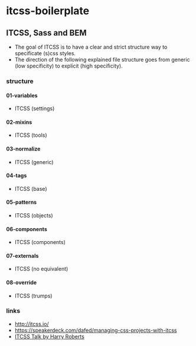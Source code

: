 # itcss-boilerplate

## ITCSS, Sass and BEM

- The goal of ITCSS is to have a clear and strict structure way to specificate (s)css styles. 
- The direction of the following explained file structure goes from generic (low specificity) to explicit (high specificity).

### structure

#### 01-variables

- ITCSS (settings)

#### 02-mixins

- ITCSS (tools)

#### 03-normalize

- ITCSS (generic)

#### 04-tags

- ITCSS (base)

#### 05-patterns

- ITCSS (objects)

#### 06-components

- ITCSS (components)

#### 07-externals

- ITCSS (no equivalent)

#### 08-override

- ITCSS (trumps)

### links

- http://itcss.io/
- https://speakerdeck.com/dafed/managing-css-projects-with-itcss
- [ITCSS Talk by Harry Roberts](http://youtu.be/1OKZOV-iLj4)
